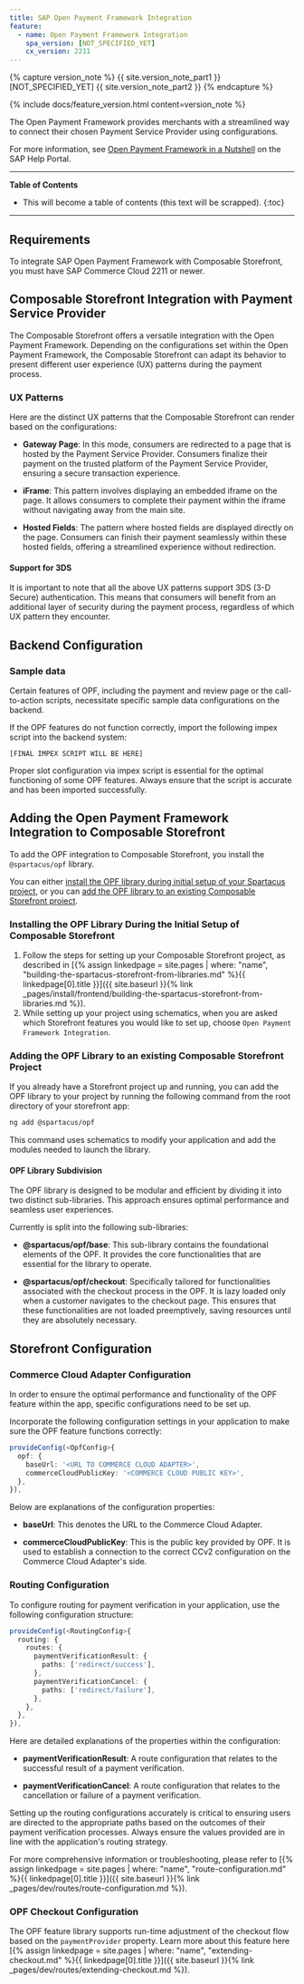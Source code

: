 ```yaml
---
title: SAP Open Payment Framework Integration
feature:
  - name: Open Payment Framework Integration
    spa_version: [NOT_SPECIFIED_YET]
    cx_version: 2211
---
```


{% capture version_note %}
{{ site.version_note_part1 }} [NOT_SPECIFIED_YET] {{ site.version_note_part2 }}
{% endcapture %}

{% include docs/feature_version.html content=version_note %}

The Open Payment Framework provides merchants with a streamlined way to connect their chosen Payment Service Provider using configurations.

For more information, see [Open Payment Framework in a Nutshell](https://help.sap.com/docs/SAP_UPSCALE_COMMERCE/0160c41e0de84b218d05bc1185213d1d/5efc3463b4504d27bb9c4fbbb95a4ccc.html?locale=en-US#open-payment-framework-in-a-nutshell) on the SAP Help Portal.

---

**Table of Contents**

- This will become a table of contents (this text will be scrapped).
  {:toc}

---

## Requirements

To integrate SAP Open Payment Framework with Composable Storefront, you must have SAP Commerce Cloud 2211 or newer.

## Composable Storefront Integration with Payment Service Provider

The Composable Storefront offers a versatile integration with the Open Payment Framework. Depending on the configurations set within the Open Payment Framework, the Composable Storefront can adapt its behavior to present different user experience (UX) patterns during the payment process.

### UX Patterns

Here are the distinct UX patterns that the Composable Storefront can render based on the configurations:

- **Gateway Page**: In this mode, consumers are redirected to a page that is hosted by the Payment Service Provider. Consumers finalize their payment on the trusted platform of the Payment Service Provider, ensuring a secure transaction experience.

- **iFrame**: This pattern involves displaying an embedded iframe on the page.
  It allows consumers to complete their payment within the iframe without navigating away from the main site.

- **Hosted Fields**: The pattern where hosted fields are displayed directly on the page. Consumers can finish their payment seamlessly within these hosted fields, offering a streamlined experience without redirection.

#### Support for 3DS

It is important to note that all the above UX patterns support 3DS (3-D Secure) authentication. This means that consumers will benefit from an additional layer of security during the payment process, regardless of which UX pattern they encounter.

## Backend Configuration

### Sample data

Certain features of OPF, including the payment and review page or the call-to-action scripts, necessitate specific sample data configurations on the backend.

If the OPF features do not function correctly, import the following impex script into the backend system:

```
[FINAL IMPEX SCRIPT WILL BE HERE]
```

Proper slot configuration via impex script is essential for the optimal functioning of some OPF features. Always ensure that the script is accurate and has been imported successfully.

## Adding the Open Payment Framework Integration to Composable Storefront

To add the OPF integration to Composable Storefront, you install the `@spartacus/opf` library.

You can either [install the OPF library during initial setup of your Spartacus project](#installing-the-opf-library-during-the-initial-setup-of-composable-storefront), or you can [add the OPF library to an existing Composable Storefront project](#adding-the-opf-library-to-an-existing-composable-storefront-project).

### Installing the OPF Library During the Initial Setup of Composable Storefront

1. Follow the steps for setting up your Composable Storefront project, as described in [{% assign linkedpage = site.pages | where: "name", "building-the-spartacus-storefront-from-libraries.md" %}{{ linkedpage[0].title }}]({{ site.baseurl }}{% link _pages/install/frontend/building-the-spartacus-storefront-from-libraries.md %}).
1. While setting up your project using schematics, when you are asked which Storefront features you would like to set up, choose `Open Payment Framework Integration`.

### Adding the OPF Library to an existing Composable Storefront Project

If you already have a Storefront project up and running, you can add the OPF library to your project by running the following command from the root directory of your storefront app:

```bash
ng add @spartacus/opf
```

This command uses schematics to modify your application and add the modules needed to launch the library.

#### OPF Library Subdivision

The OPF library is designed to be modular and efficient by dividing it into two distinct sub-libraries. This approach ensures optimal performance and seamless user experiences.

Currently is split into the following sub-libraries:

- **@spartacus/opf/base**: This sub-library contains the foundational elements of the OPF. It provides the core functionalities that are essential for the library to operate.

- **@spartacus/opf/checkout**: Specifically tailored for functionalities associated with the checkout process in the OPF. It is lazy loaded only when a customer navigates to the checkout page. This ensures that these functionalities are not loaded preemptively, saving resources until they are absolutely necessary.

## Storefront Configuration

### Commerce Cloud Adapter Configuration

In order to ensure the optimal performance and functionality of the OPF feature within the app, specific configurations need to be set up.

Incorporate the following configuration settings in your application to make sure the OPF feature functions correctly:

```ts
provideConfig(<OpfConfig>{
  opf: {
    baseUrl: '<URL TO COMMERCE CLOUD ADAPTER>',
    commerceCloudPublicKey: '<COMMERCE CLOUD PUBLIC KEY>',
  },
}),
```

Below are explanations of the configuration properties:

- **baseUrl**: This denotes the URL to the Commerce Cloud Adapter.

- **commerceCloudPublicKey**: This is the public key provided by OPF. It is used to establish a connection to the correct CCv2 configuration on the Commerce Cloud Adapter's side.

### Routing Configuration

To configure routing for payment verification in your application, use the following configuration structure:

```ts
provideConfig(<RoutingConfig>{
  routing: {
    routes: {
      paymentVerificationResult: {
        paths: ['redirect/success'],
      },
      paymentVerificationCancel: {
        paths: ['redirect/failure'],
      },
    },
  },
}),
```

Here are detailed explanations of the properties within the configuration:

- **paymentVerificationResult**: A route configuration that relates to the successful result of a payment verification.

- **paymentVerificationCancel**: A route configuration that relates to the cancellation or failure of a payment verification.

Setting up the routing configurations accurately is critical to ensuring users are directed to the appropriate paths based on the outcomes of their payment verification processes. Always ensure the values provided are in line with the application's routing strategy.

For more comprehensive information or troubleshooting, please refer to [{% assign linkedpage = site.pages | where: "name", "route-configuration.md" %}{{ linkedpage[0].title }}]({{ site.baseurl }}{% link _pages/dev/routes/route-configuration.md %}).

### OPF Checkout Configuration

The OPF feature library supports run-time adjustment of the checkout flow based on the `paymentProvider` property. Learn more about this feature here [{% assign linkedpage = site.pages | where: "name", "extending-checkout.md" %}{{ linkedpage[0].title }}]({{ site.baseurl }}{% link _pages/dev/routes/extending-checkout.md %}).

